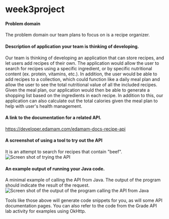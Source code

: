 # week3project

#### Problem domain
The problem domain our team plans to focus on is a recipe organizer.

#### Description of application your team is thinking of developing.  

Our team is thinking of developing an application that can store recipes, and let users add recipes of their own. The 
application would allow the user to search for recipes using a specific ingredient, or by specific nutritional content (ex. protein, vitamins, etc.).
In addition, the user would be able to add recipes to a collection, which could function like a daily meal plan and allow
the user to see the total nutritional value of all the included recipes. Given the meal plan, our application would then be
able to generate a shopping list based on the ingredients in each recipe. In addition to this, our application can also 
calculate out the total calories given the meal plan to help with user's health management.

#### A link to the documentation for a related API.  

https://developer.edamam.com/edamam-docs-recipe-api    

#### A screenshot of using a tool to try out the API 

It is an attempt to search for recipes that contain "beef".
![Screen shot of trying the API](https://i.imgur.com/oIlRbYf.png)

#### An example output of running your Java code.  

A minimal example of calling the API from Java. The output of the program should indicate the result of the request. 
![Screen shot of the output of the program calling the API from Java](https://i.imgur.com/NpQ1UG9.png)

Tools like those above will generate code snippets for you, as will some API documentation pages. You can also refer to the code from the Grade API lab activity for examples using OkHttp.  
